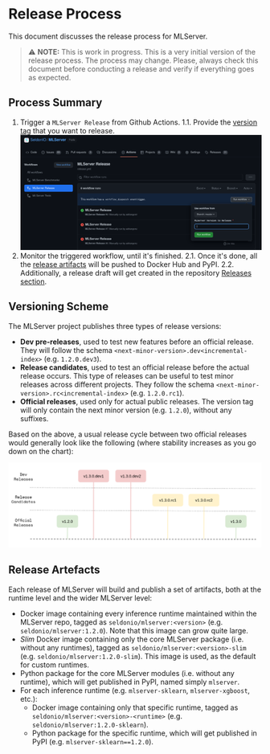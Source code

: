 # Release Process

This document discusses the release process for MLServer.

> :warning: **NOTE:** This is work in progress.
> This is a very initial version of the release process.
> The process may change. Please, always check this document before conducting
> a release and verify if everything goes as expected.

## Process Summary

1. Trigger a `MLServer Release` from Github Actions.
   1.1. Provide the [version tag](versioning-scheme) that you want to release.
   ![MLServer Release](./docs/assets/mlserver-release.png)
2. Monitor the triggered workflow, until it's finished.
   2.1. Once it's done, all the [release artifacts](release-artifacts) will be
   pushed to Docker Hub and PyPI.
   2.2. Additionally, a release draft will get created in the repository
   [Releases section](https://github.com/SeldonIO/MLServer/releases).

## Versioning Scheme

The MLServer project publishes three types of release versions:

- **Dev pre-releases**, used to test new features before an official release.
  They will follow the schema `<next-minor-version>.dev<incremental-index>`
  (e.g. `1.2.0.dev3`).
- **Release candidates**, used to test an official release before the actual
  release occurs.
  This type of releases can be useful to test minor releases across different
  projects. They follow the schema `<next-minor-version>.rc<incremental-index>`
  (e.g. `1.2.0.rc1`).
- **Official releases**, used only for actual public releases. The version tag
  will only contain the next minor version (e.g. `1.2.0`), without any
  suffixes.

Based on the above, a usual release cycle between two official releases would
generally look like the following (where stability increases as you go down on
the chart):

![Versioning Scheme](./docs/assets/versioning-scheme.png)

## Release Artefacts

Each release of MLServer will build and publish a set of artifacts, both at the
runtime level and the wider MLServer level:

- Docker image containing every inference runtime maintained within the
  MLServer repo, tagged as `seldonio/mlserver:<version>` (e.g.
  `seldonio/mlserver:1.2.0`).
  Note that this image can grow quite large.
- _Slim_ Docker image containing only the core MLServer package (i.e. without
  any runtimes), tagged as `seldonio/mlserver:<version>-slim` (e.g.
  `seldonio/mlserver:1.2.0-slim`).
  This image is used, as the default for custom runtimes.
- Python package for the core MLServer modules (i.e. without any runtime),
  which will get published in PyPI, named simply `mlserver`.
- For each inference runtime (e.g. `mlserver-sklearn`, `mlserver-xgboost`,
  etc.):
  - Docker image containing only that specific runtime, tagged as
    `seldonio/mlserver:<version>-<runtime>` (e.g.
    `seldonio/mlserver:1.2.0-sklearn`).
  - Python package for the specific runtime, which will get published in PyPI
    (e.g. `mlserver-sklearn==1.2.0`).

